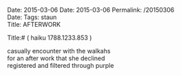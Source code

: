 Date: 2015-03-06
Date: 2015-03-06
Permalink: /20150306  
Date: 
Tags: staun  
Title: AFTERWORK  
  
Title:# ( haiku 1788.1233.853 )  
  
casually encounter with the walkahs  
for an after work that she declined  
registered and filtered through purple  
